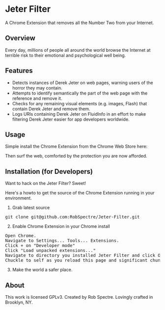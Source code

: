 Jeter Filter
================================
A Chrome Extension that removes all the Number Two from your Internet.


Overview
--------------------------
Every day, millions of people all around the world browse the Internet at terrible risk to their emotional and psychological well being.
  


Features
--------------------------

* Detects instances of Derek Jeter on web pages, warning users of the horror they may contain.
* Attempts to identify semantically the part of the web page with the reference and remove it.
* Checks for any remaining visual elements (e.g. images, Flash) that contain Derek Jeter and remove them. 
* Logs URIs containing Derek Jeter on FluidInfo in an effort to make filtering Derek Jeter easier for app developers worldwide.


Usage
--------------------------
Simple install the Chrome Extension from the Chrome Web Store here:

Then surf the web, comforted by the protection you are now afforded.


Installation (for Developers)
-------------------------
Want to hack on the Jeter Filter?  Sweet!

Here's a howto to get the source of the Chrome Extension running in your environment.

1) Grab latest source
<pre>
git clone git@github.com:RobSpectre/Jeter-Filter.git
</pre>

2) Enable Chrome Extension in your Chrome install
<pre>
Open Chrome.
Navigate to Settings... Tools... Extensions.
Click + on "Developer mode"
Click "Load unpacked extensions..."
Navigate to directory you installed Jeter Filter and click Open.
Chuckle to self as you reload this page and significant chunks of it suddenly disappear.
</pre>

3) Make the world a safer place.


About
-------------------------
This work is licensed GPLv3.  Created by Rob Spectre.  Lovingly crafted in Brooklyn, NY.
